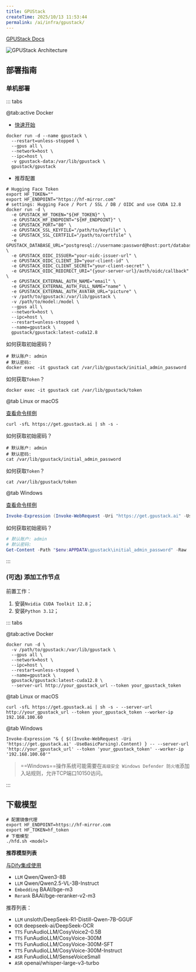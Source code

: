 ```yaml
---
title: GPUStack
createTime: 2025/10/13 11:53:44
permalink: /ai/infra/gpustack/
---
```


[GPUStack Docs](https://docs.gpustack.ai/latest/overview/)

![GPUStack Architecture](https://docs.gpustack.ai/latest/assets/gpustack-architecture.png)

## 部署指南

### **单机部署**

::: tabs

@tab:active Docker

- [快速开始](https://docs.gpustack.ai/latest/installation/nvidia-cuda/online-installation/)

```shell
docker run -d --name gpustack \
  --restart=unless-stopped \
  --gpus all \
  --network=host \
  --ipc=host \
  -v gpustack-data:/var/lib/gpustack \
  gpustack/gpustack
```

- 推荐配置

```shell
# Hugging Face Token
export HF_TOKEN=""
export HF_ENDPOINT="https://hf-mirror.com"
# settings: Hugging Face / Port / SSL / DB / OIDC and use CUDA 12.8
docker run -d \
  -e GPUSTACK_HF_TOKEN="${HF_TOKEN}" \
  -e GPUSTACK_HF_ENDPOINT="${HF_ENDPOINT}" \
  -e GPUSTACK_PORT="80" \
  -e GPUSTACK_SSL_KEYFILE="/path/to/keyfile" \
  -e GPUSTACK_SSL_CERTFILE="/path/to/certfile" \
  -e GPUSTACK_DATABASE_URL="postgresql://username:password@host:port/database_name" \
  -e GPUSTACK_OIDC_ISSUER="your-oidc-issuer-url" \
  -e GPUSTACK_OIDC_CLIENT_ID="your-client-id" \
  -e GPUSTACK_OIDC_CLIENT_SECRET="your-client-secret" \
  -e GPUSTACK_OIDC_REDIRECT_URI="{your-server-url}/auth/oidc/callback" \
  -e GPUSTACK_EXTERNAL_AUTH_NAME="email" \
  -e GPUSTACK_EXTERNAL_AUTH_FULL_NAME="name" \
  -e GPUSTACK_EXTERNAL_AUTH_AVATAR_URL="picture" \
  -v /path/to/gpustack:/var/lib/gpustack \
  -v /path/to/model:/model \
  --gpus all \
  --network=host \
  --ipc=host \
  --restart=unless-stopped \
  --name=gpustack \
  gpustack/gpustack:latest-cuda12.8
```

如何获取初始密码？

```shell
# 默认账户: admin
# 默认密码:
docker exec -it gpustack cat /var/lib/gpustack/initial_admin_password
```

如何获取`Token`？

```shell
docker exec -it gpustack cat /var/lib/gpustack/token
```

@tab Linux or macOS

[查看命令样例](https://docs.gpustack.ai/latest/installation/installation-script/)

```shell
curl -sfL https://get.gpustack.ai | sh -s -
```

如何获取初始密码？

```shell
# 默认账户: admin
# 默认密码:
cat /var/lib/gpustack/initial_admin_password
```

如何获取`Token`？

```shell
cat /var/lib/gpustack/token
```

@tab Windows

[查看命令样例](https://docs.gpustack.ai/latest/installation/installation-script/)

```powershell
Invoke-Expression (Invoke-WebRequest -Uri "https://get.gpustack.ai" -UseBasicParsing).Content
```

如何获取初始密码？

```powershell
# 默认账户: admin
# 默认密码:
Get-Content -Path "$env:APPDATA\gpustack\initial_admin_password" -Raw
```

:::

### **(可选) 添加工作节点**

前置工作：

1. 安装`Nvidia CUDA Toolkit 12.8`；
2. 安装`Python 3.12`；

::: tabs

@tab:active Docker

```shell
docker run -d \
  -v /path/to/gpustack:/var/lib/gpustack \
  --gpus all \
  --network=host \
  --ipc=host \
  --restart=unless-stopped \
  --name=gpustack \
  gpustack/gpustack:latest-cuda12.8 \
  --server-url http://your_gpustack_url --token your_gpustack_token
```

@tab Linux or macOS

```shell
curl -sfL https://get.gpustack.ai | sh -s - --server-url http://your_gpustack_url --token your_gpustack_token --worker-ip 192.168.100.60
```

@tab Windows

```shell
Invoke-Expression "& { $((Invoke-WebRequest -Uri 'https://get.gpustack.ai' -UseBasicParsing).Content) } -- --server-url 'http://your_gpustack_url' --token 'your_gpustack_token' --worker-ip '192.168.100.60'"
```

> ==Windows==操作系统可能需要在`高级安全 Windows Defender 防火墙`添加入站规则，允许TCP端口10150访问。 

:::

## 下载模型

```shell
# 配置镜像代理
export HF_ENDPOINT=https://hf-mirror.com
export HF_TOKEN=hf_token
# 下载模型
./hfd.sh <model>
```

**推荐模型列表**

[与Dify集成使用](https://docs.gpustack.ai/latest/integrations/integrate-with-dify/)

- `LLM` Qwen/Qwen3-8B
- `LLM` Qwen/Qwen2.5-VL-3B-Instruct
- `Embedding` BAAI/bge-m3
- `Rerank` BAAI/bge-reranker-v2-m3

推荐列表：

- `LLM` unsloth/DeepSeek-R1-Distill-Qwen-7B-GGUF
- `OCR` deepseek-ai/DeepSeek-OCR
- `TTS` FunAudioLLM/CosyVoice2-0.5B
- `TTS` FunAudioLLM/CosyVoice-300M
- `TTS` FunAudioLLM/CosyVoice-300M-SFT
- `TTS` FunAudioLLM/CosyVoice-300M-Instruct
- `ASR` FunAudioLLM/SenseVoiceSmall
- `ASR` openai/whisper-large-v3-turbo

